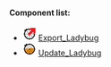 #### Component list:
* ![IMAGE](../../images/icons/Export_Ladybug.png) [Export_Ladybug](../components/Export_Ladybug.md)
* ![IMAGE](../../images/icons/Update_Ladybug.png) [Update_Ladybug](../components/Update_Ladybug.md)
